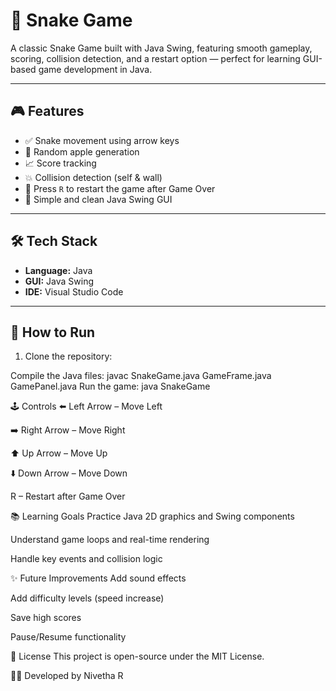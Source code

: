 # 🐍 Snake Game 

A classic Snake Game built with Java Swing, featuring smooth gameplay, scoring, collision detection, and a restart option — perfect for learning GUI-based game development in Java.

---

## 🎮 Features

- ✅ Snake movement using arrow keys
- 🍎 Random apple generation
- 📈 Score tracking
- 💥 Collision detection (self & wall)
- 🔁 Press `R` to restart the game after Game Over
- 🎨 Simple and clean Java Swing GUI

---

## 🛠️ Tech Stack

- **Language:** Java  
- **GUI:** Java Swing  
- **IDE:** Visual Studio Code  

---

## 🚀 How to Run

1. Clone the repository:

Compile the Java files:
javac SnakeGame.java GameFrame.java GamePanel.java
Run the game:
java SnakeGame

🕹️ Controls
⬅️ Left Arrow – Move Left

➡️ Right Arrow – Move Right

⬆️ Up Arrow – Move Up

⬇️ Down Arrow – Move Down

R – Restart after Game Over

📚 Learning Goals
Practice Java 2D graphics and Swing components

Understand game loops and real-time rendering

Handle key events and collision logic

✨ Future Improvements
Add sound effects

Add difficulty levels (speed increase)

Save high scores

Pause/Resume functionality

📄 License
This project is open-source under the MIT License.

🧑‍💻 Developed by Nivetha R
